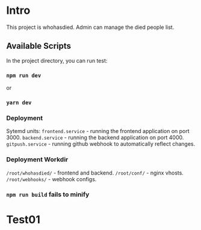 # Intro

This project is whohasdied.
Admin can manage the died people list.

## Available Scripts

In the project directory, you can run test:

### `npm run dev`

or

### `yarn dev`

### Deployment

Sytemd units:
`frontend.service` - running the frontend application on port 3000.
`backend.service` - running the backend application on port 4000.
`gitpush.service` - running github webhook to automatically reflect changes.

### Deployment Workdir

`/root/whohasdied/` - frontend and backend.
`/root/conf/` - nginx vhosts.
`/root/webhooks/` - webhook configs.

### `npm run build` fails to minify
# Test01

